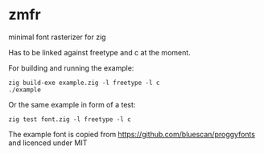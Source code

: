# zmfr
minimal font rasterizer for zig

Has to be linked against freetype and c at the moment.

For building and running the example:
```
zig build-exe example.zig -l freetype -l c
./example
```

Or the same example in form of a test:
```
zig test font.zig -l freetype -l c
```


The example font is copied from https://github.com/bluescan/proggyfonts and licenced under MIT
